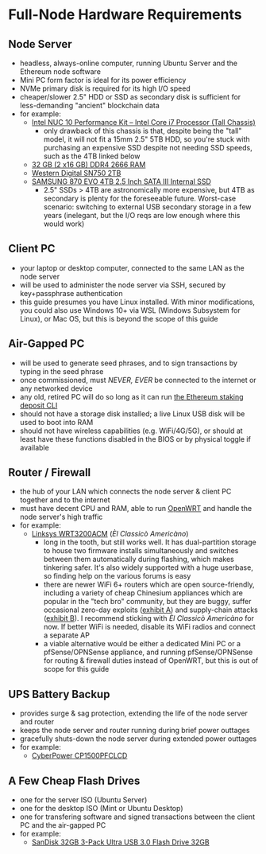 # Full-Node Hardware Requirements
## Node Server
- headless, always-online computer, running Ubuntu Server and the Ethereum node software
- Mini PC form factor is ideal for its power efficiency
- NVMe primary disk is required for its high I/O speed
- cheaper/slower 2.5" HDD or SSD as secondary disk is sufficient for less-demanding "ancient" blockchain data
- for example:
	- [Intel NUC 10 Performance Kit – Intel Core i7 Processor (Tall Chassis)](https://www.amazon.com/gp/product/B08357VWB2/ref=ppx_yo_dt_b_search_asin_title?ie=UTF8&psc=1)
		- only drawback of this chassis is that, despite being the "tall" model, it will not fit a 15mm 2.5" 5TB HDD, so you're stuck with purchasing an expensive SSD despite not needing SSD speeds, such as the 4TB linked below
	- [32 GB (2 x16 GB) DDR4 2666 RAM](https://www.amazon.com/CORSAIR-Vengeance-Performance-260-Pin-CMSX32GX4M2A2666C18/dp/B01BGZEVHU)
	- [Western Digital SN750 2TB](https://www.amazon.com/Black-SN750-NVMe-Internal-Gaming/dp/B07M9VXSXG)
	- [SAMSUNG 870 EVO 4TB 2.5 Inch SATA III Internal SSD](https://www.amazon.com/gp/product/B08QBL36GF/ref=ppx_yo_dt_b_search_asin_title?ie=UTF8&th=1)
		- 2.5" SSDs > 4TB are astronomically more expensive, but 4TB as secondary is plenty for the foreseeable future.  Worst-case scenario: switching to external USB secondary storage in a few years (inelegant, but the I/O reqs are low enough where this would work)

## Client PC
- your laptop or desktop computer, connected to the same LAN as the node server
- will be used to administer the node server via SSH, secured by key+passphrase authentication
- this guide presumes you have Linux installed.  With minor modifications, you could also use Windows 10+ via WSL (Windows Subsystem for Linux), or Mac OS, but this is beyond the scope of this guide

## Air-Gapped PC
- will be used to generate seed phrases, and to sign transactions by typing in the seed phrase
- once commissioned, must *NEVER, EVER* be connected to the internet or any networked device
- any old, retired PC will do so long as it can run [the Ethereum staking deposit CLI](https://github.com/ethereum/staking-deposit-cli)
- should not have a storage disk installed; a live Linux USB disk will be used to boot into RAM
- should not have wireless capabilities (e.g. WiFi/4G/5G), or should at least have these functions disabled in the BIOS or by physical toggle if available

## Router / Firewall
- the hub of your LAN which connects the node server & client PC together and to the internet
- must have decent CPU and RAM, able to run [OpenWRT](https://openwrt.org/) and handle the node server's high traffic
- for example:
	- [Linksys WRT3200ACM](https://www.amazon.com/dp/B01JOXW3YE?&tag=router10-20) (*Èl Classicò Americàno*)
		- long in the tooth, but still works well.  It has dual-partition storage to house two firmware installs simultaneously and switches between them automatically during flashing, which makes tinkering safer.  It's also widely supported with a huge userbase, so finding help on the various forums is easy
		- there are newer WiFi 6+ routers which are open source-friendly, including a variety of cheap Chinesium appliances which are popular in the "tech bro" community, but they are buggy, suffer occasional zero-day exploits ([exhibit A](https://news.ycombinator.com/item?id=41605680)) and supply-chain attacks ([exhibit B](https://archive.is/xewlX)).  I recommend sticking with *Èl Classicò Americàno* for now.  If better WiFi is needed, disable its WiFi radios and connect a separate AP
		- a viable alternative would be either a dedicated Mini PC or a pfSense/OPNSense appliance, and running pfSense/OPNSense for routing & firewall duties instead of OpenWRT, but this is out of scope for this guide

## UPS Battery Backup
- provides surge & sag protection, extending the life of the node server and router
- keeps the node server and router running during brief power outtages
- gracefully shuts-down the node server during extended power outtages
- for example:
	- [CyberPower CP1500PFCLCD](https://www.amazon.com/CyberPower-CP1500PFCLCD-Sinewave-Outlets-Mini-Tower/dp/B00429N19W?th=1)

## A Few Cheap Flash Drives
- one for the server ISO (Ubuntu Server)
- one for the desktop ISO (Mint or Ubuntu Desktop)
- one for transfering software and signed transactions between the client PC and the air-gapped PC
- for example:
	- [SanDisk 32GB 3-Pack Ultra USB 3.0 Flash Drive 32GB](https://www.amazon.com/SanDisk-3-Pack-Ultra-Flash-3x32GB/dp/B08HSS37H7?th=1)
